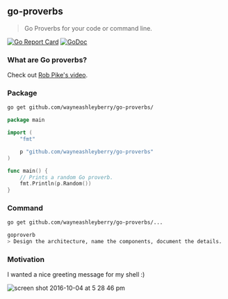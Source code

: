 ## go-proverbs

> Go Proverbs for your code or command line.

[![Go Report Card](https://goreportcard.com/badge/github.com/wayneashleyberry/go-proverbs)](https://goreportcard.com/report/github.com/wayneashleyberry/go-proverbs)
[![GoDoc](https://godoc.org/github.com/wayneashleyberry/go-proverbs?status.svg)](https://godoc.org/github.com/wayneashleyberry/go-proverbs)

### What are Go proverbs?

Check out [Rob Pike's video](https://www.youtube.com/watch?v=PAAkCSZUG1c).

### Package

```sh
go get github.com/wayneashleyberry/go-proverbs/
```

```go
package main

import (
	"fmt"

	p "github.com/wayneashleyberry/go-proverbs"
)

func main() {
    // Prints a random Go proverb.
	fmt.Println(p.Random())
}
```

### Command

```sh
go get github.com/wayneashleyberry/go-proverbs/...
```

```sh
goproverb
> Design the architecture, name the components, document the details.
```

### Motivation

I wanted a nice greeting message for my shell :)

![screen shot 2016-10-04 at 5 28 46 pm](https://cloud.githubusercontent.com/assets/727262/19080734/4708ab08-8a58-11e6-924b-60a350d0e926.png)
